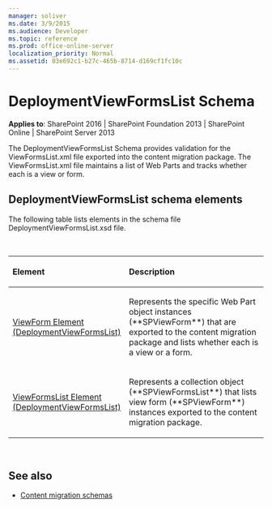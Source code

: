 ```yaml
---
manager: soliver
ms.date: 3/9/2015
ms.audience: Developer
ms.topic: reference
ms.prod: office-online-server
localization_priority: Normal
ms.assetid: 03e692c1-b27c-465b-8714-d169cf1fc10c
---
```


# DeploymentViewFormsList Schema

**Applies to**: SharePoint 2016 | SharePoint Foundation 2013 | SharePoint Online | SharePoint Server 2013

The DeploymentViewFormsList Schema provides validation for the ViewFormsList.xml file exported into the content migration package. The ViewFormsList.xml file maintains a list of Web Parts and tracks whether each is a view or form.

## DeploymentViewFormsList schema elements

The following table lists elements in the schema file DeploymentViewFormsList.xsd file.

<br/>

<table>
<colgroup>
<col width="40%" />
<col width="60%" />
</colgroup>
<thead>
<tr class="header">
<th align="left"><p>Element</p></th>
<th align="left"><p>Description</p></th>
</tr>
</thead>
<tbody>
<tr class="odd">
<td align="left"><p><span sdata="link"><a href="viewform-element-deploymentviewformslist.md">ViewForm Element (DeploymentViewFormsList)</a></span></p></td>
<td align="left"><p>Represents the specific Web Part object instances (**SPViewForm**) that are exported to the content migration package and lists whether each is a view or a form.</p></td>
</tr>
<tr class="even">
<td align="left"><p><span sdata="link"><a href="viewformslist-element-deploymentviewformslist.md">ViewFormsList Element (DeploymentViewFormsList)</a></span></p></td>
<td align="left"><p>Represents a collection object (**SPViewFormsList**) that lists view form (**SPViewForm**) instances exported to the content migration package.</p></td>
</tr>
</tbody>
</table>

<br/>

## See also

- [Content migration schemas](content-migration-schemas.md)








